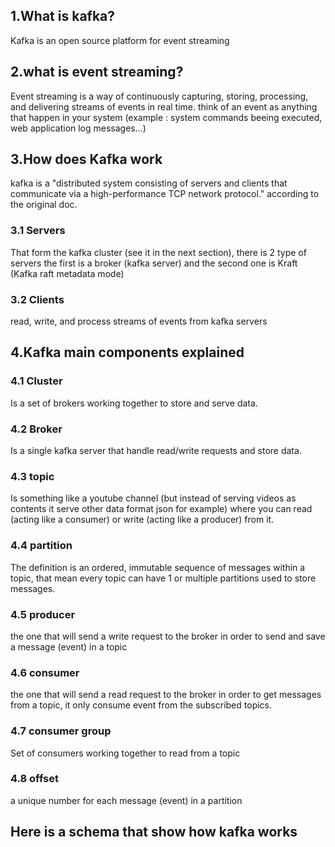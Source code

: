 ## 1.What is kafka?

Kafka is an open source platform for event streaming

## 2.what is event streaming?

Event streaming is a way of continuously capturing, storing, processing, and delivering streams of events in real time. think of an event as anything that happen in your system (example : system commands beeing executed, web application log messages...)


## 3.How does Kafka work

kafka is a "distributed system consisting of servers and clients that communicate via a high-performance TCP network protocol." according to the original doc.

### 3.1 Servers

That form the kafka cluster (see it in the next section), there is 2 type of servers the first is a broker (kafka server) and the second one is Kraft (Kafka raft metadata mode)

### 3.2 Clients

read, write, and process streams of events from kafka servers

## 4.Kafka main components explained

### 4.1 Cluster

Is a set of brokers working together to store and serve data.

### 4.2 Broker

Is a single kafka server that handle read/write requests and store data.

### 4.3 topic

Is something like a youtube channel (but instead of serving videos as contents it serve other data format json for example) where you can read (acting like a consumer) or write (acting like a producer) from it.

### 4.4 partition

The definition is an ordered, immutable sequence of messages within a topic, that mean every topic can have 1 or multiple partitions used to store messages.

### 4.5 producer

the one that will send a write request to the broker in order to send and save a message (event) in a topic

### 4.6 consumer

the one that will send a read request to the broker in order to get messages from a topic, it only consume event from the subscribed topics.

### 4.7 consumer group

Set of consumers working together to read from a topic

### 4.8 offset

a unique number for each message (event) in a partition


## Here is a schema that show how kafka works

